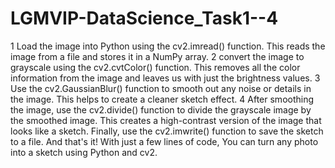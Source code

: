 # LGMVIP-DataScience_Task1--4

1 Load the image into Python using the cv2.imread() function. This reads the image from a file and stores it in a NumPy array.
2 convert the image to grayscale using the cv2.cvtColor() function. This removes all the color information from the image and leaves us with just the brightness values.
3 Use the cv2.GaussianBlur() function to smooth out any noise or details in the image. This helps to create a cleaner sketch effect.
4 After smoothing the image, use the cv2.divide() function to divide the grayscale image by the smoothed image. This creates a high-contrast version of the image that looks like a sketch.
Finally, use the cv2.imwrite() function to save the sketch to a file. And that's it! With just a few lines of code, You can turn any photo into a sketch using Python and cv2.
